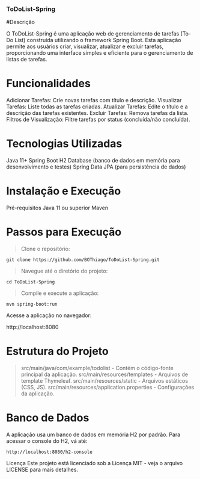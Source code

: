 ### ToDoList-Spring

#Descrição

O ToDoList-Spring é uma aplicação web de gerenciamento de tarefas (To-Do List) construída utilizando o framework Spring Boot. Esta aplicação permite aos usuários criar, visualizar, atualizar e excluir tarefas, proporcionando uma interface simples e eficiente para o gerenciamento de listas de tarefas.

# Funcionalidades

Adicionar Tarefas: Crie novas tarefas com título e descrição.
Visualizar Tarefas: Liste todas as tarefas criadas.
Atualizar Tarefas: Edite o título e a descrição das tarefas existentes.
Excluir Tarefas: Remova tarefas da lista.
Filtros de Visualização: Filtre tarefas por status (concluída/não concluída).

# Tecnologias Utilizadas

Java 11+
Spring Boot
H2 Database (banco de dados em memória para desenvolvimento e testes)
Spring Data JPA (para persistência de dados)

# Instalação e Execução

Pré-requisitos
Java 11 ou superior
Maven

# Passos para Execução

> Clone o repositório:

```
git clone https://github.com/BOThiago/ToDoList-Spring.git
```

> Navegue até o diretório do projeto:

```
cd ToDoList-Spring
```

> Compile e execute a aplicação:

```
mvn spring-boot:run
```

Acesse a aplicação no navegador:

http://localhost:8080

# Estrutura do Projeto

> src/main/java/com/example/todolist - Contém o código-fonte principal da aplicação.
> src/main/resources/templates - Arquivos de template Thymeleaf.
> src/main/resources/static - Arquivos estáticos (CSS, JS).
> src/main/resources/application.properties - Configurações da aplicação.

# Banco de Dados
A aplicação usa um banco de dados em memória H2 por padrão. Para acessar o console do H2, vá até:

```
http://localhost:8080/h2-console
```

Licença
Este projeto está licenciado sob a Licença MIT - veja o arquivo LICENSE para mais detalhes.
